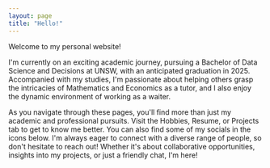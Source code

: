 ```yaml
---
layout: page
title: "Hello!"
---
```


Welcome to my personal website!

I'm currently on an exciting academic journey, pursuing a Bachelor of Data Science and Decisions at UNSW, with an anticipated graduation in 2025. Accompanied with my studies, I'm passionate about helping others grasp the intricacies of Mathematics and Economics as a tutor, and I also enjoy the dynamic environment of working as a waiter.

As you navigate through these pages, you'll find more than just my academic and professional pursuits. Visit the Hobbies, Resume, or Projects tab to get to know me better. You can also find some of my socials in the icons below. I'm always eager to connect with a diverse range of people, so don't hesitate to reach out! Whether it's about collaborative opportunities, insights into my projects, or just a friendly chat, I'm here!
